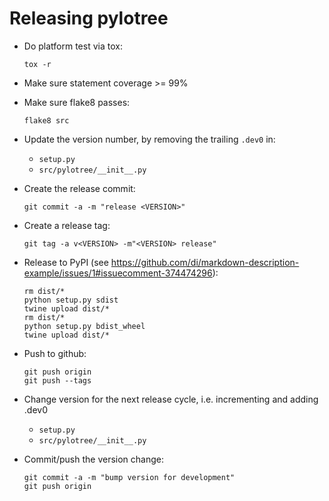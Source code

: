 Releasing pylotree 
=====================

- Do platform test via tox:
  ```shell script
  tox -r
  ```

- Make sure statement coverage >= 99%
- Make sure flake8 passes:
  ```shell script
  flake8 src
  ```

- Update the version number, by removing the trailing `.dev0` in:
  - `setup.py`
  - `src/pylotree/__init__.py`

- Create the release commit:
  ```shell script
  git commit -a -m "release <VERSION>"
  ```

- Create a release tag:
  ```shell script
  git tag -a v<VERSION> -m"<VERSION> release"
  ```

- Release to PyPI (see https://github.com/di/markdown-description-example/issues/1#issuecomment-374474296):
  ```shell script
  rm dist/*
  python setup.py sdist
  twine upload dist/*
  rm dist/*
  python setup.py bdist_wheel
  twine upload dist/*
  ```

- Push to github:
  ```shell script
  git push origin
  git push --tags
  ```

- Change version for the next release cycle, i.e. incrementing and adding .dev0
  - `setup.py`
  - `src/pylotree/__init__.py`

- Commit/push the version change:
  ```shell script
  git commit -a -m "bump version for development"
  git push origin
  ```
